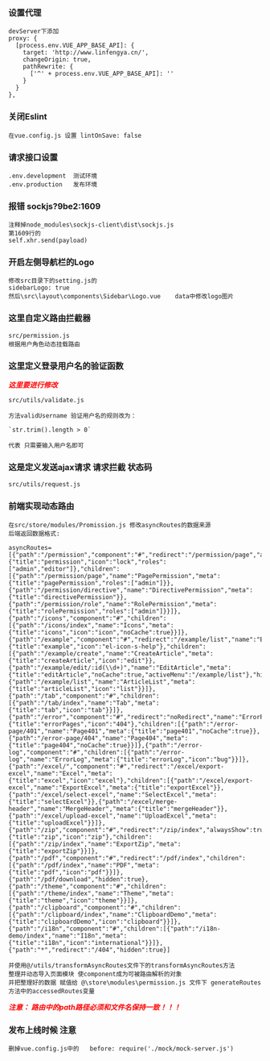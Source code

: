 ### 设置代理

    devServer下添加
    proxy: {
      [process.env.VUE_APP_BASE_API]: {
        target: 'http://www.linfengya.cn/',
        changeOrigin: true,
        pathRewrite: {
          ['^' + process.env.VUE_APP_BASE_API]: ''
        }
      }
    },

### 关闭Eslint 

    在vue.config.js 设置 lintOnSave: false

### 请求接口设置

    .env.development  测试环境
    .env.production   发布环境

### 报错 sockjs?9be2:1609

    注释掉node_modules\sockjs-client\dist\sockjs.js 
    第1609行的 
    self.xhr.send(payload)

### 开启左侧导航栏的Logo

    修改src目录下的setting.js的
    sidebarLogo: true
    然后\src\layout\components\Sidebar\Logo.vue    data中修改logo图片

### 这里自定义路由拦截器

    src/permission.js
    根据用户角色动态挂载路由


### 这里定义登录用户名的验证函数

***<b style="color:red;">这里要进行修改</b>***
    
    src/utils/validate.js

    方法validUsername 验证用户名的规则改为：

    `str.trim().length > 0`

    代表 只需要输入用户名即可

### 这是定义发送ajax请求 请求拦截 状态码

    src/utils/request.js

### 前端实现动态路由

    在src/store/modules/Promission.js 修改asyncRoutes的数据来源 
    后端返回数据格式:
```
asyncRoutes=[{"path":"/permission","component":"#","redirect":"/permission/page","alwaysShow":true,"name":"Permission","meta":{"title":"permission","icon":"lock","roles":["admin","editor"]},"children":[{"path":"/permission/page","name":"PagePermission","meta":{"title":"pagePermission","roles":["admin"]}},{"path":"/permission/directive","name":"DirectivePermission","meta":{"title":"directivePermission"}},{"path":"/permission/role","name":"RolePermission","meta":{"title":"rolePermission","roles":["admin"]}}]},{"path":"/icons","component":"#","children":[{"path":"/icons/index","name":"Icons","meta":{"title":"icons","icon":"icon","noCache":true}}]},{"path":"/example","component":"#","redirect":"/example/list","name":"Example","meta":{"title":"example","icon":"el-icon-s-help"},"children":[{"path":"/example/create","name":"CreateArticle","meta":{"title":"createArticle","icon":"edit"}},{"path":"/example/edit/:id(\\d+)","name":"EditArticle","meta":{"title":"editArticle","noCache":true,"activeMenu":"/example/list"},"hidden":true},{"path":"/example/list","name":"ArticleList","meta":{"title":"articleList","icon":"list"}}]},{"path":"/tab","component":"#","children":[{"path":"/tab/index","name":"Tab","meta":{"title":"tab","icon":"tab"}}]},{"path":"/error","component":"#","redirect":"noRedirect","name":"ErrorPages","meta":{"title":"errorPages","icon":"404"},"children":[{"path":"/error-page/401","name":"Page401","meta":{"title":"page401","noCache":true}},{"path":"/error-page/404","name":"Page404","meta":{"title":"page404","noCache":true}}]},{"path":"/error-log","component":"#","children":[{"path":"/error-log","name":"ErrorLog","meta":{"title":"errorLog","icon":"bug"}}]},{"path":"/excel/","component":"#","redirect":"/excel/export-excel","name":"Excel","meta":{"title":"excel","icon":"excel"},"children":[{"path":"/excel/export-excel","name":"ExportExcel","meta":{"title":"exportExcel"}},{"path":"/excel/select-excel","name":"SelectExcel","meta":{"title":"selectExcel"}},{"path":"/excel/merge-header","name":"MergeHeader","meta":{"title":"mergeHeader"}},{"path":"/excel/upload-excel","name":"UploadExcel","meta":{"title":"uploadExcel"}}]},{"path":"/zip","component":"#","redirect":"/zip/index","alwaysShow":true,"name":"Zip","meta":{"title":"zip","icon":"zip"},"children":[{"path":"/zip/index","name":"ExportZip","meta":{"title":"exportZip"}}]},{"path":"/pdf","component":"#","redirect":"/pdf/index","children":[{"path":"/pdf/index","name":"PDF","meta":{"title":"pdf","icon":"pdf"}}]},{"path":"/pdf/download","hidden":true},{"path":"/theme","component":"#","children":[{"path":"/theme/index","name":"Theme","meta":{"title":"theme","icon":"theme"}}]},{"path":"/clipboard","component":"#","children":[{"path":"/clipboard/index","name":"ClipboardDemo","meta":{"title":"clipboardDemo","icon":"clipboard"}}]},{"path":"/i18n","component":"#","children":[{"path":"/i18n-demo/index","name":"I18n","meta":{"title":"i18n","icon":"international"}}]},{"path":"*","redirect":"/404","hidden":true}]

```
    并使用@/utils/transformAsyncRoutes文件下的transformAsyncRoutes方法
    整理并动态导入页面模块 使component成为可被路由解析的对象
    并把整理好的数据 赋值给 @\store\modules\permission.js 文件下 generateRoutes方法中的accessedRoutes变量

***<b style="color:red;"> 注意： 路由中的path路径必须和文件名保持一致！！！  </b>***


### 发布上线时候 注意

    删掉vue.config.js中的   before: require('./mock/mock-server.js')